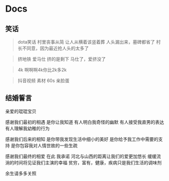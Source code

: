 # Docs

## 笑话

> dota笑话
> 村里丧事从简
> 让人从横着该竖着葬
> 人头漏出来，墓碑都省了
> 村长不同意，因为最近抢人头的太多了

> 挤地铁
> 爱马仕 挤的是剩下 马仕了，爱挤没了

> 4k
> 啊啊啊4k你比2k多2k

> 抖音视频 素材
> 60s 亲脸蛋

## 结婚誓言

亲爱的琨琨宝贝

感谢我们最初的相遇
是你让我知道
有人明白我奇怪的幽默
有人接受我直男的表达
有人理解我幼稚的行为

感谢我们后来的相知
是你带我发现生活中细小的美好
是你给予我工作中需要的支持
是你包容我对人情世故的一些生疏

感谢我们最终的相爱
在此 我承诺
河北与山西的距离让我们的爱更加悠长
缓缓流淌的时间将见证我们主演的幸福
贫穷，富有，健康，疾病只是我们生活的调味剂

余生请多多关照
